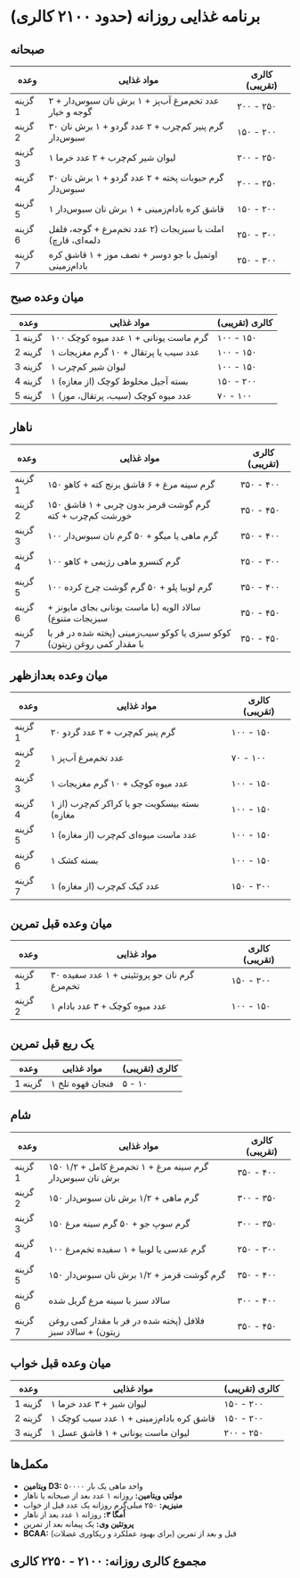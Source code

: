 # برنامه غذایی روزانه (حدود ۲۱۰۰ کالری)

## صبحانه
| وعده | مواد غذایی | کالری (تقریبی) |
|---|---|---|
| گزینه 1 | ۲ عدد تخم‌مرغ آب‌پز + ۱ برش نان سبوس‌دار + گوجه و خیار | ۲۰۰ - ۲۵۰ |
| گزینه 2 | ۳۰ گرم پنیر کم‌چرب + ۲ عدد گردو + ۱ برش نان سبوس‌دار | ۱۵۰ - ۲۰۰ |
| گزینه 3 | ۱ لیوان شیر کم‌چرب + ۲ عدد خرما | ۲۰۰ - ۲۵۰ |
| گزینه 4 | ۳۰ گرم حبوبات پخته + ۲ عدد گردو + ۱ برش نان سبوس‌دار | ۲۰۰ - ۲۵۰ |
| گزینه 5 | ۱ قاشق کره بادام‌زمینی + ۱ برش نان سبوس‌دار | ۱۵۰ - ۲۰۰ |
| گزینه 6 | املت با سبزیجات (۲ عدد تخم‌مرغ + گوجه، فلفل دلمه‌ای، قارچ) | ۲۵۰ - ۳۰۰ |
| گزینه 7 | اوتمیل با جو دوسر + نصف موز + ۱ قاشق کره بادام‌زمینی | ۲۵۰ - ۳۰۰ |

## میان وعده صبح
| وعده | مواد غذایی | کالری (تقریبی) |
|---|---|---|
| گزینه 1 | ۱۰۰ گرم ماست یونانی + ۱ عدد میوه کوچک | ۱۰۰ - ۱۵۰ |
| گزینه 2 | ۱ عدد سیب یا پرتقال + ۱۰ گرم مغزیجات | ۱۰۰ - ۱۵۰ |
| گزینه 3 | ۱ لیوان شیر کم‌چرب | ۱۰۰ - ۱۵۰ |
| گزینه 4 | ۱ بسته آجیل مخلوط کوچک (از مغازه) | ۱۵۰ - ۲۰۰ |
| گزینه 5 | ۱ عدد میوه کوچک (سیب، پرتقال، موز) | ۷۰ - ۱۰۰ |

## ناهار
| وعده | مواد غذایی | کالری (تقریبی) |
|---|---|---|
| گزینه 1 | ۱۵۰ گرم سینه مرغ + ۶ قاشق برنج کته + کاهو | ۳۵۰ - ۴۰۰ |
| گزینه 2 | ۱۵۰ گرم گوشت قرمز بدون چربی + ۱ قاشق خورشت کم‌چرب + کته | ۳۵۰ - ۴۵۰ |
| گزینه 3 | ۱۰۰ گرم ماهی یا میگو + ۵۰ گرم نان سبوس‌دار | ۳۵۰ - ۴۰۰ |
| گزینه 4 | ۱۰۰ گرم کنسرو ماهی رژیمی + کاهو | ۲۵۰ - ۳۰۰ |
| گزینه 5 | ۱۰۰ گرم لوبیا پلو + ۵۰ گرم گوشت چرخ کرده | ۳۵۰ - ۴۰۰ |
| گزینه 6 | سالاد الویه (با ماست یونانی بجای مایونز + سبزیجات متنوع) | ۳۵۰ - ۴۵۰ |
| گزینه 7 | کوکو سبزی یا کوکو سیب‌زمینی (پخته شده در فر یا با مقدار کمی روغن زیتون) | ۳۵۰ - ۴۵۰ |

## میان وعده بعدازظهر
| وعده | مواد غذایی | کالری (تقریبی) |
|---|---|---|
| گزینه 1 | ۲۰ گرم پنیر کم‌چرب + ۲ عدد گردو | ۱۰۰ - ۱۵۰ |
| گزینه 2 | ۱ عدد تخم‌مرغ آب‌پز | ۷۰ - ۱۰۰ |
| گزینه 3 | ۱ عدد میوه کوچک + ۱۰ گرم مغزیجات | ۱۰۰ - ۱۵۰ |
| گزینه 4 | ۱ بسته بیسکویت جو یا کراکر کم‌چرب (از مغازه) | ۱۰۰ - ۱۵۰ |
| گزینه 5 | ۱ عدد ماست میوه‌ای کم‌چرب (از مغازه) | ۱۰۰ - ۱۵۰ |
| گزینه 6 | ۱ بسته کشک | ۱۰۰ - ۱۵۰ |
| گزینه 7 | ۱ عدد کیک کم‌چرب (از مغازه) | ۱۵۰ - ۲۰۰ |

## میان وعده قبل تمرین
| وعده | مواد غذایی | کالری (تقریبی) |
|---|---|---|
| گزینه 1 | ۳۰ گرم نان جو پروتئینی + ۱ عدد سفیده تخم‌مرغ | ۱۵۰ - ۲۰۰ |
| گزینه 2 | ۱ عدد میوه کوچک + ۳ عدد بادام | ۱۰۰ - ۱۵۰ |

## یک ربع قبل تمرین
| وعده | مواد غذایی | کالری (تقریبی) |
|---|---|---|
| گزینه 1 | ۱ فنجان قهوه تلخ | ۵ - ۱۰ |

## شام
| وعده | مواد غذایی | کالری (تقریبی) |
|---|---|---|
| گزینه 1 | ۱۵۰ گرم سینه مرغ + ۱ تخم‌مرغ کامل + ۱/۲ برش نان سبوس‌دار | ۳۵۰ - ۴۰۰ |
| گزینه 2 | ۱۵۰ گرم ماهی + ۱/۲ برش نان سبوس‌دار | ۳۰۰ - ۳۵۰ |
| گزینه 3 | ۱۵۰ گرم سوپ جو + ۵۰ گرم سینه مرغ | ۳۰۰ - ۳۵۰ |
| گزینه 4 | ۱۰۰ گرم عدسی یا لوبیا + ۱ سفیده تخم‌مرغ | ۲۵۰ - ۳۰۰ |
| گزینه 5 | ۱۵۰ گرم گوشت قرمز + ۱/۲ برش نان سبوس‌دار | ۳۵۰ - ۴۰۰ |
| گزینه 6 | سالاد سبز با سینه مرغ گریل شده | ۳۰۰ - ۴۰۰ |
| گزینه 7 | فلافل (پخته شده در فر با مقدار کمی روغن زیتون) + سالاد سبز | ۳۵۰ - ۴۵۰ |

## میان وعده قبل خواب
| وعده | مواد غذایی | کالری (تقریبی) |
|---|---|---|
| گزینه 1 | ۱ لیوان شیر + ۳ عدد خرما | ۱۵۰ - ۲۰۰ |
| گزینه 2 | ۱ قاشق کره بادام‌زمینی + ۱ عدد سیب کوچک | ۱۵۰ - ۲۰۰ |
| گزینه 3 | ۱ لیوان ماست یونانی + ۱ قاشق عسل | ۲۰۰ - ۲۵۰ |

## مکمل‌ها
- **ویتامین D3:** ۵۰۰۰۰ واحد ماهی یک بار
- **مولتی ویتامین:** روزانه ۱ عدد بعد از صبحانه یا ناهار
- **منیزیم:** ۲۵۰ میلی‌گرم روزانه یک عدد قبل از خواب
- **اُمگا ۳:** روزانه ۱ عدد بعد از ناهار
- **پروتئین وی:** یک پیمانه بعد از تمرین
- **BCAA:** قبل و بعد از تمرین (برای بهبود عملکرد و ریکاوری عضلات)

## مجموع کالری روزانه: ۲۱۰۰ - ۲۲۵۰ کالری
